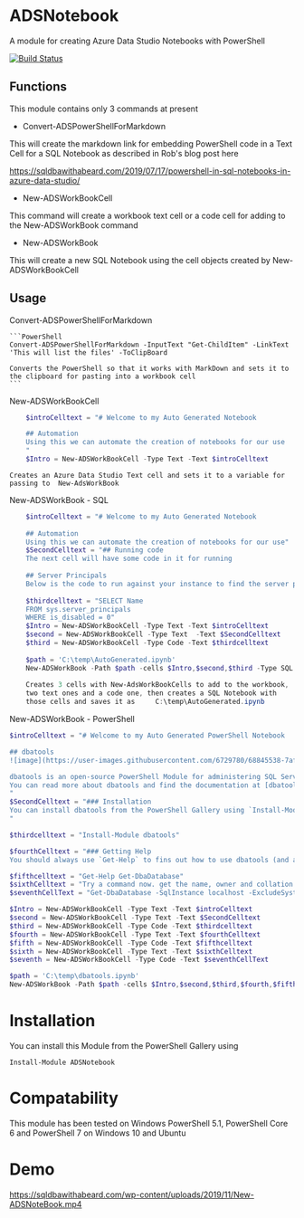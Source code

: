 # ADSNotebook

A module for creating Azure Data Studio Notebooks with PowerShell

[![Build Status](https://dev.azure.com/sqlcollaborative/ADSSQLNotebook/_apis/build/status/sqlcollaborative.ADSNotebook?branchName=master)](https://dev.azure.com/sqlcollaborative/ADSSQLNotebook/_build/latest?definitionId=9&branchName=master)

## Functions

This module contains only 3 commands at present

- Convert-ADSPowerShellForMarkdown

This will create the markdown link for embedding PowerShell code in a Text Cell for a SQL Notebook as described in Rob's blog post here

https://sqldbawithabeard.com/2019/07/17/powershell-in-sql-notebooks-in-azure-data-studio/

- New-ADSWorkBookCell

This command will create a workbook text cell or a code cell for adding to the New-ADSWorkBook command

- New-ADSWorkBook

This will create a new SQL Notebook using the cell objects created by New-ADSWorkBookCell

## Usage

Convert-ADSPowerShellForMarkdown

    ```PowerShell
    Convert-ADSPowerShellForMarkdown -InputText "Get-ChildItem" -LinkText 'This will list the files' -ToClipBoard

    Converts the PowerShell so that it works with MarkDown and sets it to the clipboard for pasting into a workbook cell
    ```

New-ADSWorkBookCell

```PowerShell
    $introCelltext = "# Welcome to my Auto Generated Notebook

    ## Automation
    Using this we can automate the creation of notebooks for our use
    "
    $Intro = New-ADSWorkBookCell -Type Text -Text $introCelltext
```    
    Creates an Azure Data Studio Text cell and sets it to a variable for passing to  New-AdsWorkBook

New-ADSWorkBook - SQL

```PowerShell
    $introCelltext = "# Welcome to my Auto Generated Notebook
    
    ## Automation
    Using this we can automate the creation of notebooks for our use"
    $SecondCelltext = "## Running code
    The next cell will have some code in it for running
    
    ## Server Principals
    Below is the code to run against your instance to find the server principals that are enabled"
    
    $thirdcelltext = "SELECT Name
    FROM sys.server_principals
    WHERE is_disabled = 0"
    $Intro = New-ADSWorkBookCell -Type Text -Text $introCelltext
    $second = New-ADSWorkBookCell -Type Text  -Text $SecondCelltext
    $third = New-ADSWorkBookCell -Type Code -Text $thirdcelltext
    
    $path = 'C:\temp\AutoGenerated.ipynb'
    New-ADSWorkBook -Path $path -cells $Intro,$second,$third -Type SQL
    
    Creates 3 cells with New-AdsWorkBookCells to add to the workbook,
    two text ones and a code one, then creates a SQL Notebook with
    those cells and saves it as     C:\temp\AutoGenerated.ipynb
```
New-ADSWorkBook - PowerShell

```PowerShell
$introCelltext = "# Welcome to my Auto Generated PowerShell Notebook

## dbatools
![image](https://user-images.githubusercontent.com/6729780/68845538-7afcd200-06c3-11ea-952e-e4fe72a68fc8.png)  

dbatools is an open-source PowerShell Module for administering SQL Servers.
You can read more about dbatools and find the documentation at [dbatools.io](dbatools.io)
"
$SecondCelltext = "### Installation
You can install dbatools from the PowerShell Gallery using `Install-Module dbatools`
"

$thirdcelltext = "Install-Module dbatools"

$fourthCelltext = "### Getting Help
You should always use `Get-Help` to fins out how to use dbatools (and any PowerShell) commands"

$fifthcelltext = "Get-Help Get-DbaDatabase"
$sixthCelltext = "Try a command now. get the name, owner and collation of the user databases on the local instance"
$seventhCellText = "Get-DbaDatabase -SqlInstance localhost -ExcludeSystem | Select Name, Owner, Collation"

$Intro = New-ADSWorkBookCell -Type Text -Text $introCelltext
$second = New-ADSWorkBookCell -Type Text -Text $SecondCelltext
$third = New-ADSWorkBookCell -Type Code -Text $thirdcelltext
$fourth = New-ADSWorkBookCell -Type Text -Text $fourthCelltext
$fifth = New-ADSWorkBookCell -Type Code -Text $fifthcelltext
$sixth = New-ADSWorkBookCell -Type Text -Text $sixthCelltext
$seventh = New-ADSWorkBookCell -Type Code -Text $seventhCellText

$path = 'C:\temp\dbatools.ipynb'
New-ADSWorkBook -Path $path -cells $Intro,$second,$third,$fourth,$fifth,$sixth,$Seventh -Type PowerShell
```
    
# Installation

You can install this Module from the PowerShell Gallery using

````Install-Module ADSNotebook````

# Compatability

This module has been tested on Windows PowerShell 5.1, PowerShell Core 6 and PowerShell 7 on Windows 10 and Ubuntu

# Demo

https://sqldbawithabeard.com/wp-content/uploads/2019/11/New-ADSNoteBook.mp4 
